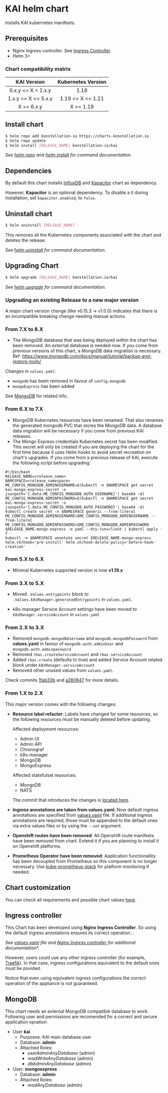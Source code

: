 # KAI helm chart

Installs KAI kubernetes manifests.

## Prerequisites

* Nginx ingress controller. See [Ingress Controller](#ingress-controller).
* Helm 3+

### Chart compatibility matrix

|     KAI Version     | Kubernetes Version |
|:-------------------:|:------------------:|
|  0.x.y <= X < 1.x.y |        1.16        |
| 1.x.y <= X <= 5.x.y |  1.19 <= X <= 1.21 |
|      X >= 6.x.y     |      X >= 1.19     |

## Install chart
```bash
$ helm repo add konstellation-io https://charts.konstellation.io
$ helm repo update
$ helm install [RELEASE_NAME] konstellation-io/kai
```

*See [helm repo](https://helm.sh/docs/helm/helm_repo/) and [helm install](https://helm.sh/docs/helm/helm_install/) for command documentation.*

## Dependencies

By default this chart installs [InfluxDB](https://github.com/influxdata/helm-charts/tree/master/charts/influxdb) and [Kapacitor](https://github.com/influxdata/helm-charts/tree/master/charts/kapacitor) chart as dependency.

However, **Kapacitor** is an optional dependency. To disable a it during installation, set `kapacitor.enabled`, to `false`.

## Uninstall chart

```bash
$ helm uninstall [RELEASE_NAME]
```

This removes all the Kubernetes components associated with the chart and deletes the release.

*See [helm uninstall](https://helm.sh/docs/helm/helm_uninstall/) for command documentation.*

## Upgrading Chart

```bash
$ helm upgrade [RELEASE_NAME] konstellation.io/kai
```

*See [helm upgrade](https://helm.sh/docs/helm/helm_upgrade/) for command documentation.*

### Upgrading an existing Release to a new major version

A major chart version change (like v0.15.3 -> v1.0.0) indicates that there is an incompatible breaking change needing
manual actions.

### From 7.X to 8.X

* The MongoDB database that was being deployed within the chart has been removed. An external database is needed now. If you come from previous versions of this chart, a MongoDB data migration is necessary. Ref: https://www.mongodb.com/docs/manual/tutorial/backup-and-restore-tools/

Changes in `values.yaml`:

* `mongodb` has been removed in favour of `config.mongodb`
* `mongoExpress` has been added

See [MongoDB](#mongodb) for related info.

### From 6.X to 7.X

* MongoDB Kubernetes resources have been renamed. That also renames the generated mongodb PVC that stores the MongoDB data. A database data migration will be necessary if you come from previous KAI releases.
* The Mongo Express credentials Kubernetes secret has been modified. This secret will only be created if you are deploying the chart for the first time because it uses Helm hooks to avoid secret recreation on chart's upgrades. If you come from a previous release of KAI, execute the following script before upgrading:

```shell
#!/bin/bash
RELEASE_NAME=<release_name>
NAMESPACE=<release_namespace>
ME_CONFIG_MONGODB_ADMINUSERNAME=$(kubectl -n $NAMESPACE get secret kai-mongo-express-secret -o jsonpath='{.data.ME_CONFIG_MONGODB_AUTH_USERNAME}'| base64 -d)
ME_CONFIG_MONGODB_ADMINPASSWORD=$(kubectl -n $NAMESPACE get secret kai-mongo-express-secret -o jsonpath='{.data.ME_CONFIG_MONGODB_AUTH_PASSWORD}'| base64 -d)
kubectl create secret -n $NAMESPACE generic --from-literal ME_CONFIG_MONGODB_ADMINUSERNAME=$ME_CONFIG_MONGODB_ADMINUSERNAME --from-literal ME_CONFIG_MONGODB_ADMINPASSWORD=$ME_CONFIG_MONGODB_ADMINPASSWORD $RELEASE_NAME-mongo-express -o yaml --dry-run=client | kubectl apply -f -
kubectl -n $NAMESPACE annotate secret $RELEASE_NAME-mongo-express helm.sh/hook='pre-install' helm.sh/hook-delete-policy='before-hook-creation'
```

### From 5.X to 6.X

* Minimal Kubernetes supported version is now **v1.19.x**

### From 3.X to 5.X

* Moved `.Values.entrypoints` block to `.Values.k8sManager.generatedEntrypoints` in `values.yaml`.

* k8s-manager Service Account settings have been moved to `k8sManager.serviceAccount` in `values.yaml`

### From 2.X to 3.X

* Removed `mongodb.mongodbUsername` and `mongodb.mongodbPassword` from **values.yaml** in favour of `mongodb.auth.adminUser` and `mongodb.auth.adminpassword`
* Removed `rbac.createServiceAccount` and `rbac.serviceAccount`
* Added `rbac.create` (defaults to true) and added Service Account related block under `k8sManager.serviceAccount`
* Removed other unused values from `values.yaml`.

Check commits [1fab33b](https://github.com/konstellation-io/kai/pull/593/commits/1fab33b8351cae317753017373ac2dab4817c36f) and [a280847](https://github.com/konstellation-io/kai/pull/598/commits/59e7365350d67d30984a2554a28d0241cf74f13e) for more details.

### From 1.X to 2.X

This major version comes with the following changes:
* **Resource label refactor**: Labels have changed for some resources, so the following resources must be manually deleted before updating.

    Affected deployment resources:
    * Admin UI
    * Admin API
    * Chronograf
    * k8s-manager
    * MongoDB
    * MongoExpress

    Affected statefulset resources:
    * MongoDB
    * NATS

    The commit that introduces the changes is [located here](https://github.com/konstellation-io/kai/pull/585).

* **Ingress annotations are taken from values.yaml**: Now default ingress annotations are specified from [values.yaml](values.yaml) file. If additional ingress annotations are required, those must be appended to the default ones via extra values files or by using the `--set` argument.

* **Openshift routes have been removed**: All Openshift route manifests have been removed from chart. Extend it if you are planning to install it on Openshift platforms.

* **Prometheus Operator have been removed**: Application functionallity has been decoupled from Prometheus so this component is no longer necessary. Use [kube-prometheus-stack](https://github.com/prometheus-community/helm-charts/tree/main/charts/kube-prometheus-stack) for platform monitoring if needed.

## Chart customization
You can check all requirements and possible chart values [here](./CHART.md).

## Ingress controller

This Chart has been developed using **Nginx Ingress Controller**. So using the default ingress annotations ensures its correct operation. .

*See [values.yaml](values.yaml) file and [Nginx Ingress controller](https://kubernetes.github.io/ingress-nginx/) for additional documentation**.

However, users could use any other ingress controller (for example, [Traefik](https://doc.traefik.io/traefik/providers/kubernetes-ingress/)). In that case, ingress configurations equivalent to the default ones must be povided.

Notice that even using equivalent ingress configurations the correct operation of the appliance is not guaranteed.

## MongoDB

This chart needs an external MongoDB compatible database to work. Following user and permissions are recomended for a correct and secure application opration:

* User **kai**
  * Purposse: KAI main database user
  * Database: **admin**
  * Attached Roles:
    * *userAdminAnyDatabase* (admin)
    * *readWriteAnyDatabase* (admin)
    * *dbAdminAnyDatabase* (admin)
* User: **mongoexpress**
  * Database: **admin**
  * Attached Roles:
    * *readAnyDatabase* (admin)
